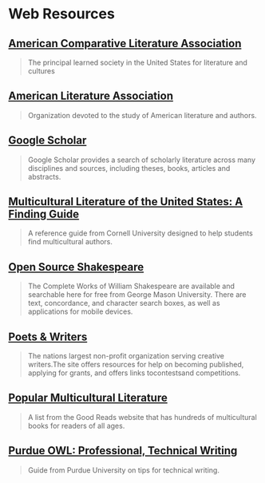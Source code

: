 # Web Resources

## [American Comparative Literature Association](http://www.acla.org/)

> The principal learned society in the United States for literature and cultures

## [American Literature Association](http://americanliteratureassociation.org/)

> Organization devoted to the study of American literature and authors.

## [Google Scholar](http://scholar.google.com/)

> Google Scholar provides a search of scholarly literature across many disciplines and sources, including theses, books, articles and abstracts.

## [Multicultural Literature of the United States: A Finding Guide](http://olinuris.library.cornell.edu/ref/multicultural.html)

> A reference guide from Cornell University designed to help students find multicultural authors.

## [Open Source Shakespeare](http://www.opensourceshakespeare.org/)

> The Complete Works of William Shakespeare are available and searchable here for free from George Mason University. There are text, concordance, and character search boxes, as well as applications for mobile devices.

## [Poets & Writers](http://www.pw.org/)

> The nations largest non-profit organization serving creative writers.The site offers resources for help on becoming published, applying for grants, and offers links tocontestsand competitions.

## [Popular Multicultural Literature](http://www.goodreads.com/shelf/show/multicultural-literature)

> A list from the Good Reads website that has hundreds of multicultural books for readers of all ages.

## [Purdue OWL: Professional, Technical Writing](http://owl.english.purdue.edu/owl/section/4/16/)

> Guide from Purdue University on tips for technical writing.



